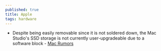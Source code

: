 ```yaml
---
published: true
title: Apple
tags: hardware
---
```

- Despite being easily removable since it is not soldered down, the Mac Studio's SSD storage is not currently user-upgradeable due to a software block - [Mac Rumors](https://www.macrumors.com/2022/03/21/mac-studio-ssd-not-user-upgradeable/)
